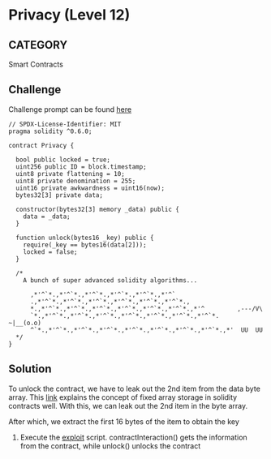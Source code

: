 # Privacy (Level 12)

## CATEGORY

Smart Contracts

## Challenge

Challenge prompt can be found [here](https://ethernaut.openzeppelin.com/level/0x11343d543778213221516D004ED82C45C3c8788B)

```
// SPDX-License-Identifier: MIT
pragma solidity ^0.6.0;

contract Privacy {

  bool public locked = true;
  uint256 public ID = block.timestamp;
  uint8 private flattening = 10;
  uint8 private denomination = 255;
  uint16 private awkwardness = uint16(now);
  bytes32[3] private data;

  constructor(bytes32[3] memory _data) public {
    data = _data;
  }
  
  function unlock(bytes16 _key) public {
    require(_key == bytes16(data[2]));
    locked = false;
  }

  /*
    A bunch of super advanced solidity algorithms...

      ,*'^`*.,*'^`*.,*'^`*.,*'^`*.,*'^`*.,*'^`
      .,*'^`*.,*'^`*.,*'^`*.,*'^`*.,*'^`*.,*'^`*.,
      *.,*'^`*.,*'^`*.,*'^`*.,*'^`*.,*'^`*.,*'^`*.,*'^         ,---/V\
      `*.,*'^`*.,*'^`*.,*'^`*.,*'^`*.,*'^`*.,*'^`*.,*'^`*.    ~|__(o.o)
      ^`*.,*'^`*.,*'^`*.,*'^`*.,*'^`*.,*'^`*.,*'^`*.,*'^`*.,*'  UU  UU
  */
}
```

## Solution

To unlock the contract, we have to leak out the 2nd item from the data byte array. This [link](https://slowmist.medium.com/intro-to-smart-contract-security-audits-accessing-private-data-1739e7a5591a) explains the concept of fixed array storage in solidity contracts well. With this, we can leak out the 2nd item in the byte array.

After which, we extract the first 16 bytes of the item to obtain the key

1. Execute the [exploit](./solution.js) script. contractInteraction() gets the information from the contract, while unlock() unlocks the contract
